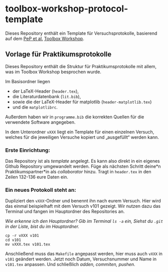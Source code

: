 # toolbox-workshop-protocol-template
Dieses Repository enthält ein Template für Versuchsprotokolle, basierend auf dem [PeP et al.](https://pep-dortmund.org) [Toolbox Workshop](https://toolbox.pep-dortmund.org).

## Vorlage für Praktikumsprotokolle

Dieses Repository enthält die Struktur für Praktikumsprotokolle mit allem,
was im Toolbox Workshop besprochen wurde.

Im Basisordner liegen
- der LaTeX-Header (`header.tex`),
- die Literaturdatenbank (`lit.bib`),
- sowie die der LaTeX-Header für matplotlib (`header-matplotlib.tex`)
- und die `matplotlibrc`.

Außerdem haben wir in `programme.bib` die korrekten Quellen für die verwendete Software angegeben.

In dem Unterordner `vXXX` liegt ein Template für einen einzelnen Versuch,
welches für die jeweiligen Versuche kopiert und „ausgefüllt“ werden kann.

### Erste Einrichtung:

Das Repository ist als _template_ angelegt. Es kann also direkt in ein eigenes Github Repository umgewandelt werden.
Füge als nächsten Schritt deine\*n Praktikumspartner\*in als _collaborator_ hinzu.
Tragt in `header.tex` in den Zeilen 132-136 eure Daten ein.

### Ein neues Protokoll steht an:

Dupliziert den `vXXX`-Ordner und benennt ihn nach eurem Versuch.
Hier wird das einmal beispielhaft mit dem Versuch v101 gezeigt.
Wir nutzen dazu das Terminal und fangen im Hauptordner des Repositories an.

_Wie erkenne ich den Hauptordner? Gib im Terminal `ls -a` ein,
Siehst du `.git` in der Liste, bist du im Hauptordner._

```
cp -r vXXX v101
cd v101
mv vXXX.tex v101.tex
```
Anschließend muss das `Makefile` angepasst werden, hier muss auch `vXXX` in `v101`
geändert werden.
Jetzt noch Datum, Versuchsnummer und Name in `v101.tex` anpassen.
Und schließlich _adden, commiten, pushen_.
